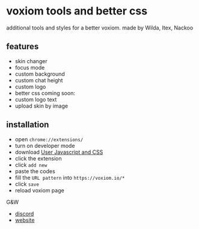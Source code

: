 # voxiom tools and better css 

additional tools and styles for a better voxiom. 
made by Wilda, Itex, Nackoo

## features
  - skin changer
  - focus mode
  - custom background
  - custom chat height
  - custom logo
  - better css
coming soon:
  - custom logo text
  - upload skin by image

## installation
  - open `chrome://extensions/`
  - turn on developer mode
  - download [User Javascript and CSS](https://chromewebstore.google.com/detail/user-javascript-and-css/nbhcbdghjpllgmfilhnhkllmkecfmpld)
  - click the extension
  - click `add new`
  - paste the codes
  - fill the `URL pattern` into `https://voxiom.io/*`
  - click `save`
  - reload voxiom page

G&W
- [discord](https://discord.gg/WxGZwXqYuW)
- [website](https://gnwstyles.netlify.app/)
